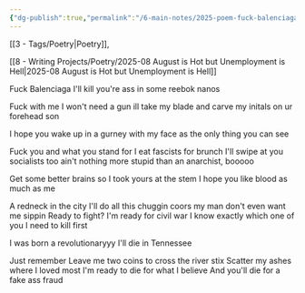```yaml
---
{"dg-publish":true,"permalink":"/6-main-notes/2025-poem-fuck-balenciaga/"}
---
```


[[3 - Tags/Poetry\|Poetry]],

[[8 - Writing Projects/Poetry/2025-08 August is Hot but Unemployment is Hell\|2025-08 August is Hot but Unemployment is Hell]]

Fuck Balenciaga I'll kill you're ass in some reebok nanos

Fuck with me I won't need a gun ill take my blade and carve my initals on ur forehead son

I hope you wake up in a gurney with my face as the only thing you can see

Fuck you and what you stand for I eat fascists for brunch I'll swipe at you socialists too ain't nothing more stupid than an anarchist, booooo

Get some better brains so I took yours at the stem I hope you like blood as much as me 

A redneck in the city I'll do all this chuggin coors my man don't even want me sippin
Ready to fight? 
I'm ready for civil war
I know exactly which one of you I need to kill first 

I was born a revolutionaryyy
I'll die in Tennessee

Just remember 
Leave me two coins to cross the river stix
Scatter my ashes where I loved most 
I'm ready to die for what I believe 
And you'll die for a fake ass fraud

